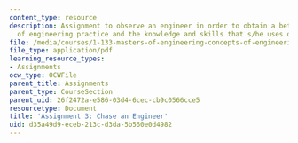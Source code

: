 ```yaml
---
content_type: resource
description: Assignment to observe an engineer in order to obtain a better understanding
  of engineering practice and the knowledge and skills that s/he uses on the job.
file: /media/courses/1-133-masters-of-engineering-concepts-of-engineering-practice-fall-2007/d35a49d9eceb213cd3da5b560e0d4982_assign_3.pdf
file_type: application/pdf
learning_resource_types:
- Assignments
ocw_type: OCWFile
parent_title: Assignments
parent_type: CourseSection
parent_uid: 26f2472a-e586-03d4-6cec-cb9c0566cce5
resourcetype: Document
title: 'Assignment 3: Chase an Engineer'
uid: d35a49d9-eceb-213c-d3da-5b560e0d4982
---
```

